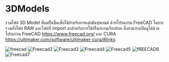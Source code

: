 # 3DModels
รวมไฟล์ 3D Model ที่ผมปั้นขึ้นเพื่อใช้สำหรับการแข่งขันหุ่นยนต์ ด้วยโปรแกรม FreeCAD
โดยจะรวมทั้งไฟล์ RAW และไฟล์ที่ Import มาสำหรับการใช้ปริ้นท์งานเรียบร้อย
ซึ่งสามารถเปิดดูได้ด้วยโปรแกรม FreeCAD
https://www.freecad.org/
และ CURA
https://ultimaker.com/software/ultimaker-cura/#links

![freecad](https://github.com/armmya/Links/assets/93005440/ad737251-8bff-4fb2-a1c9-0e5b5b270325)
![Freecad2](https://github.com/armmya/Links/assets/93005440/95afd960-2659-4024-b3a4-db94c0d1d994)
![Freecad3](https://github.com/armmya/Links/assets/93005440/643d78da-ebd8-40a0-a4e4-47507d6544ac)
![Freecad4](https://github.com/armmya/Links/assets/93005440/f034d963-423a-4613-be07-72ee51f88253)
![Freecad5](https://github.com/armmya/Links/assets/93005440/fb9f17c4-a6c2-4be3-bec4-76408b513d14)
![fREECAD6](https://github.com/armmya/Links/assets/93005440/b8df13ab-6213-4c59-9a7e-3c8014e76ceb)
![Freecad7](https://github.com/armmya/Links/assets/93005440/4aec1a31-5b33-4f29-a136-2d1bf1096820)
